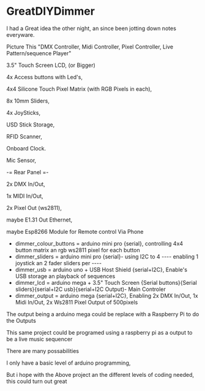 # GreatDIYDimmer
I had a Great idea the other night, an since been jotting down notes everyware.

Picture This "DMX Controller, Midi Controller, Pixel Controller, Live Pattern/sequence Player"

3.5" Touch Screen LCD, (or Bigger)

4x Access buttons with Led's,

4x4 Silicone Touch Pixel Matrix (with RGB Pixels in each),

8x 10mm Sliders,

4x JoySticks,

USD Stick Storage,

RFID Scanner,

Onboard Clock.

Mic Sensor,

-= Rear Panel =-

2x DMX In/Out,

1x MIDI In/Out,

2x Pixel Out (ws2811),

maybe E1.31 Out Ethernet,

maybe Esp8266 Module for Remote control Via Phone


- dimmer_colour_buttons = arduino mini pro {serial}, controlling 4x4 button matrix an rgb ws2811 pixel for each button
- dimmer_sliders = arduino mini pro {serial}- using I2C to 4 ---- enabling 1 joystick an 2 fader sliders per ----
- dimmer_usb = arduino uno + USB Host Shield {serial+I2C}, Enable's USB storage an playback of sequences
- dimmer_lcd = arduino mega + 3.5" Touch Screen {Serial buttons}{Serial sliders}{serial+I2C usb}{serial+I2C Output)- Main Controler
- dimmer_output = arduino mega {serial+I2C}, Enabling 2x DMX In/Out, 1x Midi In/Out, 2x Ws2811 Pixel Output of 500pixels


The output being a arduino mega could be replace with a Raspberry Pi to do the Outputs

This same project could be programed using a raspberry pi as a output to be a live music sequencer


There are many possabilities

I only have a basic level of arduino programming,

But i hope with the Above project an the different levels of coding needed, this could turn out great
 
